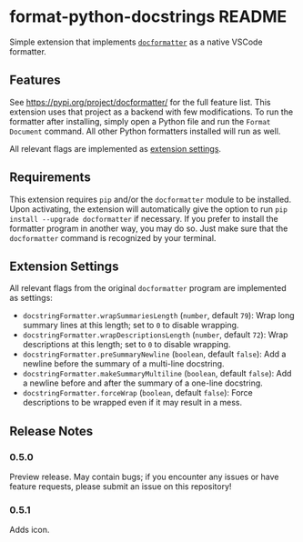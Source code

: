 # format-python-docstrings README

Simple extension that implements [`docformatter`](https://pypi.org/project/docformatter/) as a native VSCode formatter.

## Features

See https://pypi.org/project/docformatter/ for the full feature list. This extension
uses that project as a backend with few modifications. To run the formatter after 
installing, simply open a Python file and run the `Format Document` command. All
other Python formatters installed will run as well.

All relevant flags are implemented as [extension settings](#extension-settings).

## Requirements

This extension requires `pip` and/or the `docformatter` module to be installed. Upon activating, the extension will automatically give the option to run
`pip install --upgrade docformatter` if necessary. If you prefer to install the
formatter program in another way, you may do so. Just make sure that the
`docformatter` command is recognized by your terminal.

## Extension Settings

All relevant flags from the original `docformatter` program are implemented as
settings:

* `docstringFormatter.wrapSummariesLength` (`number`, default `79`): Wrap long 
    summary lines at this length; set to `0` to disable wrapping.
* `docstringFormatter.wrapDescriptionsLength` (`number`, default `72`): Wrap 
    descriptions at this length; set to `0` to disable wrapping.
* `docstringFormatter.preSummaryNewline` (`boolean`, default `false`): Add a 
    newline before the summary of a multi-line docstring.
* `docstringFormatter.makeSummaryMultiline` (`boolean`, default `false`): Add a 
    newline before and after the summary of a one-line docstring.
* `docstringFormatter.forceWrap` (`boolean`, default `false`): Force 
    descriptions to be wrapped even if it may result in a mess.

## Release Notes

### 0.5.0

Preview release. May contain bugs; if you encounter any issues or have feature
requests, please submit an issue on this repository!

### 0.5.1

Adds icon.
